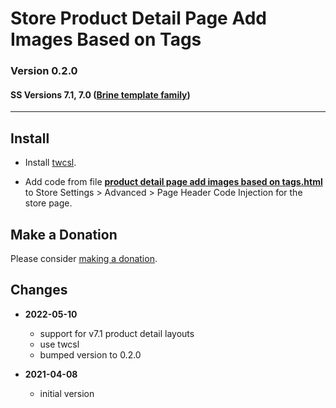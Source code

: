 # Store Product Detail Page Add Images Based on Tags

### Version 0.2.0

#### SS Versions 7.1, 7.0 ([Brine template family][1])

---

## Install

* Install [twcsl][2].
  
* Add code from file **[product detail page add images based on tags.html][3]**
  to Store Settings > Advanced > Page Header Code Injection for the store page.

## Make a Donation

Please consider [making a donation][4].

## Changes

* **2022-05-10**

  * support for v7.1 product detail layouts
  * use twcsl
  * bumped version to 0.2.0
  
* **2021-04-08**

  * initial version

[1]: https://support.squarespace.com/hc/en-us/articles/212512738-Brine-template-family
[2]: https://github.com/tomsWebConsulting/twcsl#install-options
[3]: product%20detail%20page%20add%20images%20based%20on%20tags.html#L1
[4]: https://github.com/tomsWebConsulting/twcsl#make-a-donation
